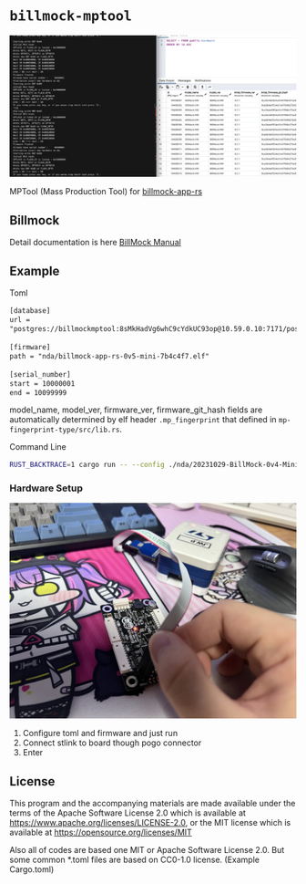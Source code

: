 <!--
SPDX-FileCopyrightText: © 2023 Jinwoo Park (pmnxis@gmail.com)

SPDX-License-Identifier: MIT OR Apache-2.0
-->

# `billmock-mptool`
![screenshot](./docs/example.png)

MPTool (Mass Production Tool) for [billmock-app-rs](https://github.com/pmnxis/billmock-app-rs)

## Billmock
Detail documentation is here [BillMock Manual](https://billmock.pmnxis.net/)

## Example
Toml
```
[database]
url = "postgres://billmockmptool:8sMkHadVg6whC9cYdkUC93op@10.59.0.10:7171/postgres"

[firmware]
path = "nda/billmock-app-rs-0v5-mini-7b4c4f7.elf"

[serial_number]
start = 10000001
end = 10099999
```

model_name, model_ver, firmware_ver, firmware_git_hash fields are automatically determined by elf header `.mp_fingerprint` that defined in `mp-fingerprint-type/src/lib.rs`.

Command Line
```sh
RUST_BACKTRACE=1 cargo run -- --config ./nda/20231029-BillMock-0v4-Mini.toml
```

### Hardware Setup
![hardware setup](./docs/IMG_6253.jpg)

1. Configure toml and firmware and just run
2. Connect stlink to board though pogo connector
3. Enter

## License
This program and the accompanying materials are made available under the terms
of the Apache Software License 2.0 which is available at
https://www.apache.org/licenses/LICENSE-2.0, or the MIT license which is 
available at https://opensource.org/licenses/MIT

Also all of codes are based one MIT or Apache Software License 2.0. But some common *.toml files are based on CC0-1.0 license. (Example Cargo.toml)
